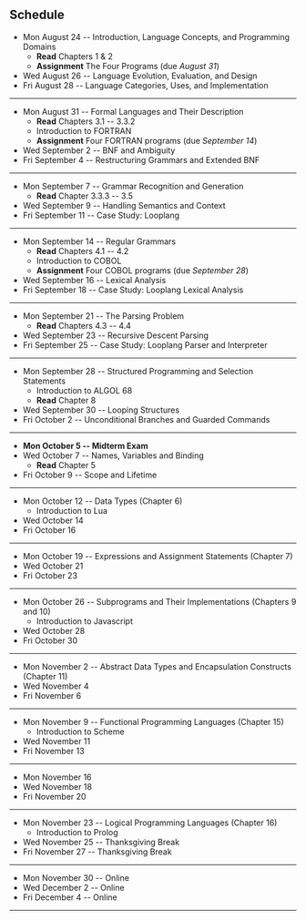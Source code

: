 ## Schedule
- Mon August    24 -- Introduction, Language Concepts, and Programming Domains
  - **Read** Chapters 1 & 2
  - **Assignment** The Four Programs (due *August 31*)
- Wed August    26 -- Language Evolution, Evaluation, and Design
- Fri August    28 -- Language Categories, Uses, and Implementation
---

- Mon August    31 -- Formal Languages and Their Description
  - **Read** Chapters 3.1 -- 3.3.2 
  - Introduction to FORTRAN
  - **Assignment** Four FORTRAN programs (due *September 14*)
- Wed September  2 -- BNF and Ambiguity
- Fri September  4 -- Restructuring Grammars and Extended BNF
---

- Mon September  7 -- Grammar Recognition and Generation
  - **Read** Chapter 3.3.3 -- 3.5
- Wed September  9 -- Handling Semantics and Context
- Fri September 11 -- Case Study: Looplang
---

- Mon September 14 -- Regular Grammars
  - **Read** Chapters 4.1 -- 4.2
  - Introduction to COBOL
  - **Assignment** Four COBOL programs (due *September 28*)
- Wed September 16 -- Lexical Analysis
- Fri September 18 -- Case Study: Looplang Lexical Analysis
---

- Mon September 21 -- The Parsing Problem
  - **Read** Chapters 4.3 -- 4.4
- Wed September 23 -- Recursive Descent Parsing
- Fri September 25 -- Case Study: Looplang Parser and Interpreter
---

- Mon September 28 -- Structured Programming and Selection Statements
  - Introduction to ALGOL 68
  - **Read** Chapter 8
- Wed September 30 -- Looping Structures
- Fri October    2 -- Unconditional Branches and Guarded Commands
---

- **Mon October    5 -- Midterm Exam** 
- Wed October    7 -- Names, Variables and Binding
  - **Read** Chapter 5
- Fri October    9 -- Scope and Lifetime
---

- Mon October   12 -- Data Types (Chapter 6) 
  - Introduction to Lua
- Wed October   14
- Fri October   16
---

- Mon October   19 -- Expressions and Assignment Statements (Chapter 7)
- Wed October   21
- Fri October   23
---

- Mon October   26 -- Subprograms and Their Implementations (Chapters 9 and 10)
  - Introduction to Javascript
- Wed October   28
- Fri October   30
---

- Mon November   2 -- Abstract Data Types and Encapsulation Constructs (Chapter 11)
- Wed November   4
- Fri November   6
---

- Mon November   9 -- Functional Programming Languages (Chapter 15)
  - Introduction to Scheme
- Wed November  11
- Fri November  13
---

- Mon November  16
- Wed November  18
- Fri November  20
---

- Mon November  23 -- Logical Programming Languages (Chapter 16)
  - Introduction to Prolog
- Wed November  25 -- Thanksgiving Break
- Fri November  27 -- Thanksgiving Break
---

- Mon November  30 -- Online
- Wed December   2 -- Online
- Fri December   4 -- Online
---

